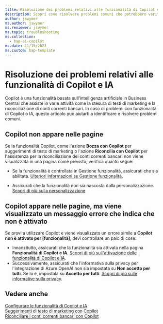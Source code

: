 ```yaml
---
title: Risoluzione dei problemi relativi alle funzionalità di Copilot e IA
description: Scopri come risolvere problemi comuni che potrebbero verificarsi durante l'utilizzo delle funzionalità di Copilot e di IA in Business Central.
author: jswymer
ms.author: jswymer
ms.reviewer: jswymer
ms.topic: troubleshooting
ms.collection:
  - bap-ai-copilot
ms.date: 11/15/2023
ms.custom: bap-template
---
```

# Risoluzione dei problemi relativi alle funzionalità di Copilot e IA

Copilot è una funzionalità basata sull'intelligenza artificiale in Business Central che assiste in varie attività come la stesura di testi di marketing e la riconciliazione di conti correnti bancari. In caso di problemi con funzionalità di Copilot o IA, questo articolo può aiutarti a identificare e risolvere problemi comuni.

## Copilot non appare nelle pagine

Se la funzionalità Copilot, come l'azione **Bozza con Copilot** per suggerimenti di testo di marketing o l'azione **Riconcilia con Copilot** per l'assistenza per la riconciliazione dei conti correnti bancari non viene visualizzata in una pagina come previsto, verifica quanto segue:

- Se la funzionalità è controllata in Gestione funzionalità, assicurati che sia abilitata. [Ulteriori informazioni su Gestione funzionalità](admin-feature-management.md).

- Assicurati che la funzionalità non sia nascosta dalla personalizzazione. [Scopri di più sulla personalizzazione](ui-personalization-user.md)

## Copilot appare nelle pagine, ma viene visualizzato un messaggio errore che indica che non è attivato

Se provi a utilizzare Copilot e viene visualizzato un errore simile a **Copilot non è attivato per \[funzionalità\]**, devi controllare un paio di cose:

- Innanzitutto, assicurati che la funzionalità sia attivata nella pagina **Funzionalità di Copilot e IA**. [Scopri di più sull'attivazione delle funzionalità di Copilot e IA](enable-ai.md#activate-features). 
- Successivamente, assicurati che l'informativa sulla privacy per l'integrazione di Azure OpenAI non sia impostata su **Non accetto per tutti**. Se lo è, impostala su **Accetto per tutti**. [Scopri di più sulle informative sulla privacy](privacy-notices-status.md).

## Vedere anche

[Configurare le funzionalità di Copilot e IA](enable-ai.md)  
[Suggerimenti di testo di marketing con Copilot](ai-overview.md)  
[Riconciliare i conti correnti bancari con Copilot](bank-reconciliation-with-copilot.md)  
